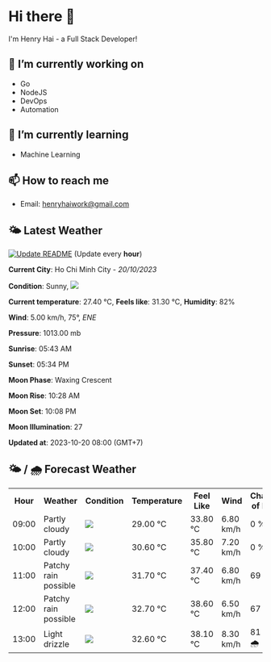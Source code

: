 # Hi there 👋

I'm Henry Hai - a Full Stack Developer!

## 🔭 I’m currently working on

- Go
- NodeJS
- DevOps
- Automation

## 🌱 I’m currently learning

- Machine Learning

## 📫 How to reach me

- Email: <henryhaiwork@gmail.com>

## 🌤️ Latest Weather
[![Update README](https://github.com/henry0hai/henry0hai/actions/workflows/udpateReadme.yml/badge.svg)](https://github.com/henry0hai/henry0hai/actions/workflows/udpateReadme.yml)
(Update every **hour**)
<!-- CURRENT_WEATHER:START -->
**Current City**: Ho Chi Minh City - *20/10/2023*

**Condition**: Sunny, <img src="https://cdn.weatherapi.com/weather/64x64/day/113.png"/>

**Current temperature**: 27.40 °C, **Feels like**: 31.30 °C, **Humidity**: 82%

**Wind**: 5.00 km/h, 75°, *ENE*

**Pressure**: 1013.00 mb

**Sunrise**: 05:43 AM

**Sunset**: 05:34 PM

**Moon Phase**: Waxing Crescent

**Moon Rise**: 10:28 AM

**Moon Set**: 10:08 PM

**Moon Illumination**: 27

**Updated at**: 2023-10-20 08:00 (GMT+7)<!-- CURRENT_WEATHER:END -->

## 🌤️ / 🌧️ Forecast Weather
<!-- FORECAST_WEATHER:START -->
<table>
		<tr>
			<th>Hour</th>
			<th>Weather</th>
			<th>Condition</th>
			<th>Temperature</th>
			<th>Feel Like</th>
			<th>Wind</th>
			<th>Chance of Rain</th>
		</tr>
				<tr>
					<td>09:00</td>
					<td>Partly cloudy</td>
					<td><img src='https://cdn.weatherapi.com/weather/64x64/day/116.png'/></td>
					<td>29.00 °C</td>
					<td>33.80 °C</td>
					<td>6.80 km/h</td>
					<td>0 %</td>
				</tr>
				<tr>
					<td>10:00</td>
					<td>Partly cloudy</td>
					<td><img src='https://cdn.weatherapi.com/weather/64x64/day/116.png'/></td>
					<td>30.60 °C</td>
					<td>35.80 °C</td>
					<td>7.20 km/h</td>
					<td>0 %</td>
				</tr>
				<tr>
					<td>11:00</td>
					<td>Patchy rain possible</td>
					<td><img src='https://cdn.weatherapi.com/weather/64x64/day/176.png'/></td>
					<td>31.70 °C</td>
					<td>37.40 °C</td>
					<td>6.80 km/h</td>
					<td>69 %</td>
				</tr>
				<tr>
					<td>12:00</td>
					<td>Patchy rain possible</td>
					<td><img src='https://cdn.weatherapi.com/weather/64x64/day/176.png'/></td>
					<td>32.70 °C</td>
					<td>38.60 °C</td>
					<td>6.50 km/h</td>
					<td>67 %</td>
				</tr>
				<tr>
					<td>13:00</td>
					<td>Light drizzle</td>
					<td><img src='https://cdn.weatherapi.com/weather/64x64/day/266.png'/></td>
					<td>32.60 °C</td>
					<td>38.10 °C</td>
					<td>8.30 km/h</td>
					<td>81 % 🌧️</td>
				</tr>
</table>
<!-- FORECAST_WEATHER:END -->
